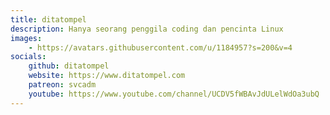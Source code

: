 ```yaml
---
title: ditatompel
description: Hanya seorang penggila coding dan pencinta Linux
images:
    - https://avatars.githubusercontent.com/u/1184957?s=200&v=4
socials:
    github: ditatompel
    website: https://www.ditatompel.com
    patreon: svcadm
    youtube: https://www.youtube.com/channel/UCDV5fWBAvJdULelWdOa3ubQ
---
```

